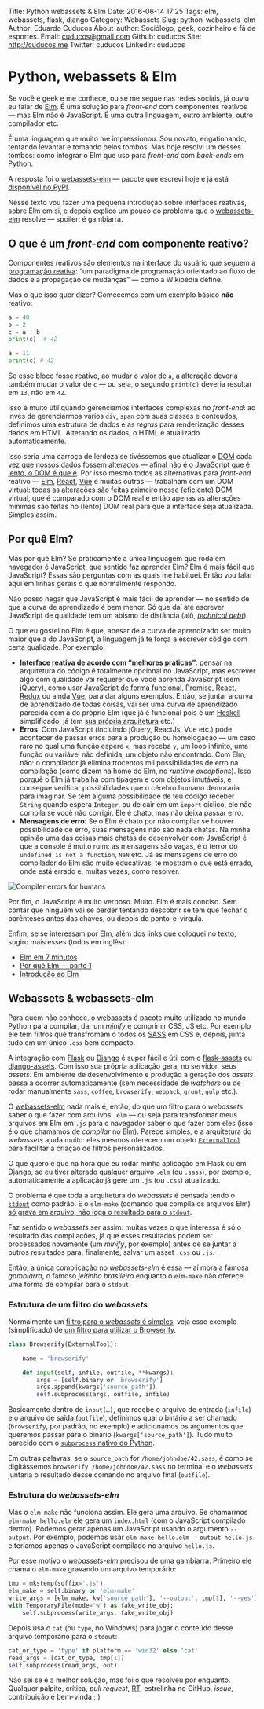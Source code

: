 Title: Python webassets & Elm
Date: 2016-06-14 17:25
Tags: elm, webassets, flask, django
Category: Webassets
Slug: python-webassets-elm
Author: Eduardo Cuducos
About_author: Sociólogo, geek, cozinheiro e fã de esportes.
Email:  cuducos@gmail.com
Github: cuducos
Site: http://cuducos.me
Twitter: cuducos
Linkedin: cuducos

# Python, webassets & Elm

Se você é geek e me conhece, ou se me segue nas redes sociais, já ouviu eu falar de [Elm](http://elm-lang.org/). É uma solução para _front-end_ com componentes reativos — mas Elm não é JavaScript. É uma outra linguagem, outro ambiente, outro compilador etc.

É uma linguagem que muito me impressionou. Sou novato, engatinhando, tentando levantar e tomando belos tombos. Mas hoje resolvi um desses tombos: como integrar o Elm que uso para _front-end_ com _back-ends_ em Python.

A resposta foi o [webassets-elm](https://github.com/cuducos/webassets-elm) — pacote que escrevi hoje e já está [disponível no PyPI](https://pypi.python.org/pypi/webassets-elm).

Nesse texto vou fazer uma pequena introdução sobre interfaces reativas, sobre Elm em si, e depois explico um pouco do problema que o [webassets-elm](https://github.com/cuducos/webassets-elm) resolve — spoiler: é gambiarra.

## O que é um _front-end_ com componente reativo?

Componentes reativos são elementos na interface do usuário que seguem a [programação reativa](https://en.wikipedia.org/wiki/Reactive_programming): “um paradigma de programação orientado ao fluxo de dados e a propagação de mudanças” — como a Wikipédia define.

Mas o que isso quer dizer? Comecemos com um exemplo básico **não** reativo:

```python
a = 40
b = 2
c = a + b
print(c)  # 42

a = 11
print(c) # 42
```
Se esse bloco fosse reativo, ao mudar o valor de `a`, a alteração deveria também mudar o valor de `c` — ou seja, o segundo `print(c)` deveria resultar em `13`, não em `42`.

Isso é muito útil quando gerenciamos interfaces complexas no _front-end_: ao invés de gerenciarmos vários `div`, `span` com suas classes e conteúdos, definimos uma estrutura de dados e as _regras_ para renderização desses dados em HTML. Alterando os dados, o HTML é atualizado automaticamente.

Isso seria uma carroça de lerdeza se tivéssemos que atualizar o [DOM](https://pt.wikipedia.org/wiki/Modelo_de_Objeto_de_Documentos) cada vez que nossos dados fossem alterados — afinal [não é o JavaScript que é lento, o DOM é que é](https://www.youtube.com/watch?v=hQVTIJBZook). Por isso mesmo todos as alternativas para _front-end_ reativo — [Elm](http://elm-lang.org/), [React](https://facebook.github.io/react/), [Vue](https://vuejs.org/) e muitas outras — trabalham com um DOM virtual: todas as alterações são feitas primeiro nesse (eficiente) DOM virtual, que é comparado com o DOM real e então apenas as alterações mínimas são feitas no (lento) DOM real para que a interface seja atualizada. Simples assim.

## Por quê Elm?

Mas por quê Elm? Se praticamente a única linguagem que roda em navegador é JavaScript, que sentido faz aprender Elm? Elm é mais fácil que JavaScript? Essas são perguntas com as quais me habituei. Então vou falar aqui em linhas gerais o que normalmente respondo.

Não posso negar que JavaScript é mais fácil de aprender — no sentido de que a curva de aprendizado é bem menor. Só que daí até escrever JavaScript de qualidade tem um abismo de distância (alô, _[technical debt](https://medium.com/@joaomilho/festina-lente-e29070811b84#.80xxnrf4f)_).

O que eu gostei no Elm é que, apesar de a curva de aprendizado ser muito maior que a do JavaScript, a linguagem já te força a escrever código com certa qualidade. Por exemplo:

* **Interface reativa de acordo com “melhores práticas”**: pensar na arquitetura do código é totalmente opcional no JavaScript, mas escrever algo com qualidade vai requerer que você aprenda JavaScript (sem [jQuery](http://jquery.com)), como usar [JavaScript de forma funcional](https://www.youtube.com/playlist?list=PL0zVEGEvSaeEd9hlmCXrk5yUyqUag-n84), [Promise](https://developer.mozilla.org/en-US/docs/Web/JavaScript/Reference/Global_Objects/Promise), [React](https://facebook.github.io/react/), [Redux](http://redux.js.org) ou ainda [Vue](https://vuejs.org/), para dar alguns exemplos. Então, se juntar a curva de aprendizado de todas coisas, vai ser uma curva de aprendizado parecida com a do próprio Elm (que já é funcional pois é um [Heskell](https://www.haskell.org) simplificado, já tem [sua própria arquitetura](http://guide.elm-lang.org/architecture/index.html) etc.)
* **Erros**: Com JavaScript (incluindo jQuery, ReactJs, Vue etc.) pode acontecer de passar erros para a produção ou homologação — um caso raro no qual uma função espere `x`, mas receba `y`, um loop infinito, uma função ou variável não definida, um objeto não encontrado. Com Elm, não: o compilador já elimina trocentos mil possibilidades de erro na compilação (como dizem na home do Elm, no _runtime exceptions_). Isso porquê o Elm já trabalha com tipagem e com objetos imutáveis, e consegue verificar possibilidades que o cérebro humano demoraria para imaginar. Se tem alguma possibilidade de teu código receber `String` quando espera `Integer`, ou de cair em um `import` cíclico, ele não compila se você não corrigir. Ele é chato, mas não deixa passar erro.
* **Mensagens de erro**: Se o Elm é chato por não compilar se houver possibilidade de erro, suas mensagens não são nada chatas. Na minha opinião uma das coisas mais chatas de desenvolver com JavaScript é que a console é muito ruim: as mensagens são vagas, é o terror do `undefined is not a function`, `NaN` etc. Já as mensagens de erro do compilador do Elm são muito educativas, te mostram o que está errado, onde está errado e, muitas vezes, como resolver.

![Compiler errors for humans](http://elm-lang.org/assets/blog/error-messages/0.15.1/naming.png)

Por fim, o JavaScript é muito verboso. Muito. Elm é mais conciso. Sem contar que ninguém vai se perder tentando descobrir se tem que fechar o parênteses antes das chaves, ou depois do ponto-e-vírgula.

Enfim, se se interessam por Elm, além dos links que coloquei no texto, sugiro mais esses (todos em inglês):

* [Elm em 7 minutos](https://egghead.io/lessons/elm-elm-in-5-minutes)
* [Por quê Elm — parte 1](http://ohanhi.github.io/master-elm-1-why-elm.html)
* [Introdução ao Elm](https://youtu.be/3_M2G9U51GA)

## Webassets & webassets-elm

Para quem não conhece, o [webassets](http://webassets.readthedocs.io/) é pacote muito utilizado no mundo Python para compilar, dar um _minify_ e comprimir CSS, JS etc. Por exemplo ele tem filtros que transfromam o todos os [SASS](http://sass-lang.com) em CSS e, depois, junta tudo em um único `.css` bem compacto.

A integração com [Flask](http://flask.pocoo.org) ou [Django](http://djangoproject.com) é super fácil e útil com o [flask-assets](http://flask-assets.readthedocs.io/) ou [django-assets](http://django-assets.readthedocs.org/). Com isso sua própria aplicação gera, no servidor, seus _assets_. Em ambiente de desenvolvimento e produção a geração dos _assets_ passa a ocorrer automaticamente (sem necessidade de _watchers_ ou de rodar manualmente `sass`, `coffee`, `browserify`, `webpack`, `grunt`, `gulp` etc.).


O [webassets-elm](https://github.com/cuducos/webassets-elm) nada mais é, então, do que um filtro para o _webassets_ saber o que fazer com arquivos `.elm` — ou seja para transformar meus arquivos em Elm em `.js` para o navegador saber o que fazer com eles (isso é o que chamamos de _compilar_ no Elm). Parece simples, e a arquitetura do _webassets_ ajuda muito: eles mesmos oferecem um objeto [`ExternalTool`](https://github.com/miracle2k/webassets/blob/master/src/webassets/filter/__init__.py#L400-L456) para facilitar a criação de filtros personalizados.


O que quero é que na hora que eu rodar minha aplicação em Flask ou em Django, se eu tiver alterado qualquer arquivo `.elm` (ou `.sass`), por exemplo, automaticamente a aplicação já gere um `.js` (ou `.css`) atualizado.

O problema é que toda a arquitetura do _webassets_ é pensada tendo o [`stdout`](https://en.wikipedia.org/wiki/Standard_streams#Standard_output_.28stdout.29) como padrão. E o `elm-make` (comando que compila os arquivos Elm) [só grava em arquivo, não joga o resultado para o `stdout`](https://github.com/elm-lang/elm-make/issues/39). 

Faz sentido o _webassets_ ser assim: muitas vezes o que interessa é só o resultado das compilações, já que esses resultados podem ser processados novamente (um _minify_, por exemplo) antes de se juntar a outros resultados para, finalmente, salvar um asset `.css` ou `.js`.

Então, a única complicação no _webassets-elm_ é essa — aí mora a famosa _gambiarra_, o famoso _jeitinho brasileiro_ enquanto o `elm-make` não oferece uma forma de compilar para o `stdout`.

### Estrutura de um filtro do _webassets_

Normalmente um [filtro para o _webassets_ é simples](https://webassets.readthedocs.io/en/latest/custom_filters.html), veja esse exemplo (simplificado) de [um filtro para utilizar o Browserify](https://github.com/renstrom/webassets-browserify/blob/master/webassets_browserify/__init__.py).

```python
class Browserify(ExternalTool):

    name = 'browserify'

    def input(self, infile, outfile, **kwargs):
        args = [self.binary or 'browserify']
        args.append(kwargs['source_path'])
        self.subprocess(args, outfile, infile)
```

Basicamente dentro de `input(…)`, que recebe o arquivo de entrada (`infile`) e o arquivo de saída (`outfile`), definimos qual o binário a ser chamado (`browserify`, por padrão, no exemplo) e adicionamos os argumentos que queremos passar para o binário (`kwargs['source_path']`). Tudo muito parecido com o [`subprocess` nativo do Python](https://docs.python.org/3.5/library/subprocess.html).

Em outras palavras, se o `source_path` for `/home/johndoe/42.sass`, é como se digitássemos `browserify /home/johndoe/42.sass` no terminal e o _webassets_ juntaria o resultado desse comando no arquivo final (`outfile`).

### Estrutura do _webassets-elm_

Mas o `elm-make` não funciona assim. Ele gera uma arquivo. Se chamarmos `elm-make hello.elm` ele gera um `index.html` (com o JavaScript compilado dentro). Podemos gerar apenas um JavaScript usando o argumento `--output`. Por exemplo, podemos usar `elm-make hello.elm --output hello.js` e teríamos apenas o JavaScript compilado no arquivo `hello.js`.

Por esse motivo o _webassets-elm_ precisou de [uma gambiarra](https://github.com/cuducos/webassets-elm/blob/master/webassets_elm/__init__.py#L25-L43). Primeiro ele chama o `elm-make` gravando um arquivo temporário:

```python
tmp = mkstemp(suffix='.js')
elm_make = self.binary or 'elm-make'
write_args = [elm_make, kw['source_path'], '--output', tmp[1], '--yes']
with TemporaryFile(mode='w') as fake_write_obj:
    self.subprocess(write_args, fake_write_obj)
```
            
Depois usa o `cat` (ou `type`, no Windows) para jogar o conteúdo desse arquivo temporário para o `stdout`:

```python
cat_or_type = 'type' if platform == 'win32' else 'cat'
read_args = [cat_or_type, tmp[1]]
self.subprocess(read_args, out)
```

Não sei se é a melhor solução, mas foi o que resolveu por enquanto. Qualquer palpite, crítica, _pull request_, [RT](https://twitter.com/cuducos/status/742698891343204353), estrelinha no GitHub, _issue_, contribuição é bem-vinda ; )